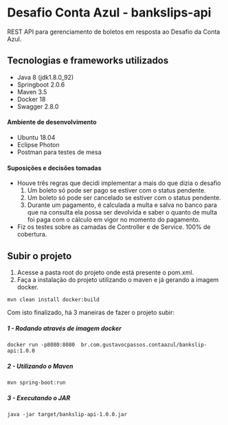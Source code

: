 # Desafio Conta Azul - bankslips-api

REST API para gerenciamento de boletos em resposta ao Desafio da Conta Azul.

## Tecnologias e frameworks utilizados
- Java 8 (jdk1.8.0_92)
- Springboot 2.0.6
- Maven 3.5
- Docker 18
- Swagger 2.8.0 

#### Ambiente de desenvolvimento
- Ubuntu 18.04
- Eclipse Photon
- Postman para testes de mesa

#### Suposições e decisões tomadas
- Houve três regras que decidi implementar a mais do que dizia o desafio
	1. Um boleto só pode ser pago se estiver com o status pendente.
	2. Um boleto só pode ser cancelado se estiver com o status pendente.
	3. Durante um pagamento, é calculada a multa e salva no banco para que na consulta ela possa ser devolvida e saber o quanto de multa foi paga com o cálculo em vigor no momento do pagamento.
- Fiz os testes sobre as camadas de Controller e de Service. 100% de cobertura.

## Subir o projeto

1. Acesse a pasta root do projeto onde está presente o pom.xml.
2. Faça a instalação do projeto utilizando o maven e já gerando a imagem docker.

```
mvn clean install docker:build
```

Com isto finalizado, há 3 maneiras de fazer o projeto subir:

##### 1 - Rodando através de imagem docker
```
docker run -p8080:8080  br.com.gustavocpassos.contaazul/bankslip-api:1.0.0
```

##### 2 - Utilizando o Maven
```
mvn spring-boot:run
```

##### 3 - Executando o JAR
```
java -jar target/bankslip-api-1.0.0.jar
```
